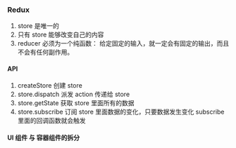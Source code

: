 ### Redux

1. store 是唯一的
2. 只有 store 能够改变自己的内容
3. reducer 必须为一个纯函数： 给定固定的输入，就一定会有固定的输出，而且不会有任何副作用。

#### API

1. createStore 创建 store
2. store.dispatch 派发 action 传递给 store
3. store.getState 获取 store 里面所有的数据
4. store.subscribe 订阅 store 里面数据的变化，只要数据发生变化 subscribe 里面的回调函数就会触发

#### UI 组件 与 容器组件的拆分
